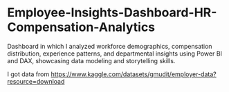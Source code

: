 # Employee-Insights-Dashboard-HR-Compensation-Analytics
Dashboard in which I analyzed workforce demographics, compensation distribution, experience patterns, and departmental insights using Power BI and DAX, showcasing  data modeling and storytelling skills.

I got data from https://www.kaggle.com/datasets/gmudit/employer-data?resource=download
